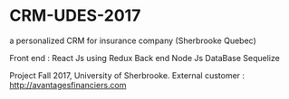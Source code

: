 # CRM-UDES-2017
a personalized CRM for insurance company (Sherbrooke Quebec)

Front end : React Js using Redux
Back end Node Js 
DataBase Sequelize


Project Fall 2017, University of Sherbrooke.
External customer : http://avantagesfinanciers.com

